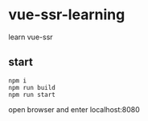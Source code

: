 # vue-ssr-learning
learn vue-ssr

## start
```
npm i
npm run build
npm run start
```
open browser and enter localhost:8080